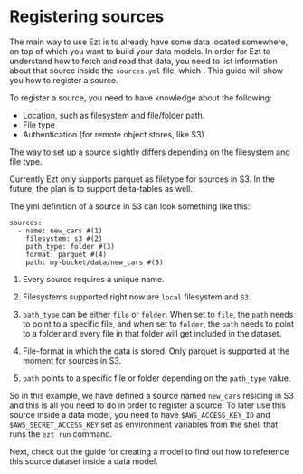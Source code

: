 # Registering sources

The main way to use Ezt is to already have some data located somewhere, on top of which you want to build your data models. In order for Ezt to understand how to fetch and read that data, you need to list information about that source inside the `sources.yml` file, which . This guide will show you how to register a source.

To register a source, you need to have knowledge about the following:

* Location, such as filesystem and file/folder path.
* File type
* Authentication (for remote object stores, like S3)

The way to set up a source slightly differs depending on the filesystem and file type.

Currently Ezt only supports parquet as filetype for sources in S3. In the future, the plan is to support delta-tables as well.

The yml definition of a source in S3 can look something like this:

``` { .yaml title="sources.yml" .annotate }
sources:
  - name: new_cars #(1)
    filesystem: s3 #(2)
    path_type: folder #(3)
    format: parquet #(4)
    path: my-bucket/data/new_cars #(5)
```

1. Every source requires a unique name.

2. Filesystems supported right now are `local` filesystem and `S3`.

3. `path_type` can be either `file` or `folder`. When set to `file`, the `path` needs to point to a specific file, and when set to `folder`, the `path` needs to point to a folder and every file in that folder will get included in the dataset.

4. File-format in which the data is stored. Only parquet is supported at the moment for sources in S3.

5. `path` points to a specific file or folder depending on the `path_type` value.

So in this example, we have defined a source named `new_cars` residing in S3 and this is all you need to do in order to register a source. To later use this source inside a data model, you need to have `$AWS_ACCESS_KEY_ID` and `$AWS_SECRET_ACCESS_KEY` set as environment variables from the shell that runs the `ezt run` command.

Next, check out the guide for creating a model to find out how to reference this source dataset inside a data model.
